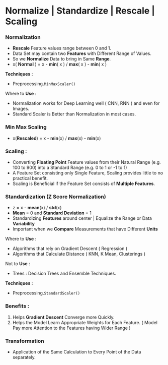 # Normalize | Standardize | Rescale | Scaling

### Normalization
- **Rescale** Feature values range between 0 and 1.
- Data Set may contain two **Features** with Different Range of Values.
- So we **Normalize** Data to bring in Same **Range**.
- x( **Normal** ) =  x - **min**( x ) / **max**( x ) - **min**( x )

**Techniques** : 
- Preprocessing.`MinMaxScaler()`

Where to **Use** :
- Normalization works for Deep Learning well ( CNN, RNN ) and even for Images.
- Standard Scaler is Better than Normalization in most cases.

### Min Max Scaling
- x(**Rescaled**) =  x - **min**(x) / **max**(x) - **min**(x)

### Scaling :
- Converting **Floating Point** Feature values from their Natural Range (e.g. 100 to 900) into a Standard Range (e.g. 0 to 1 or -1 to 1)
- A Feature Set consisting only Single Feature, Scaling provides little to no practical benefit.
- Scaling is Beneficial if the Feature Set consists of **Multiple Features**.

### Standardization (Z Score Normalization)
- z = x - **mean**(x) / **std**(x)
- **Mean** = 0 and **Standard Deviation** = 1
- Standardizing **Features** around center | Equalize the Range or Data **Variability**
- Important when we **Compare** Measurements that have Different **Units**

Where to **Use** :
- Algorithms that rely on Gradient Descent ( Regression )
- Algorithms that Calculate Distance ( KNN, K Mean, Clusterings )


Not to **Use** :
- Trees : Decision Trees and Ensemble Techniques.

**Techniques** : 
- Preprocessing.`StandardScaler()`

### Benefits :
1. Helps **Gradient Descent** Converge more Quickly.
2. Helps the Model Learn Appropriate Weights for Each Feature. ( Model Pay more Attention to the Features having Wider Range )

### Transformation
- Application of the Same Calculation to Every Point of the Data separately.

